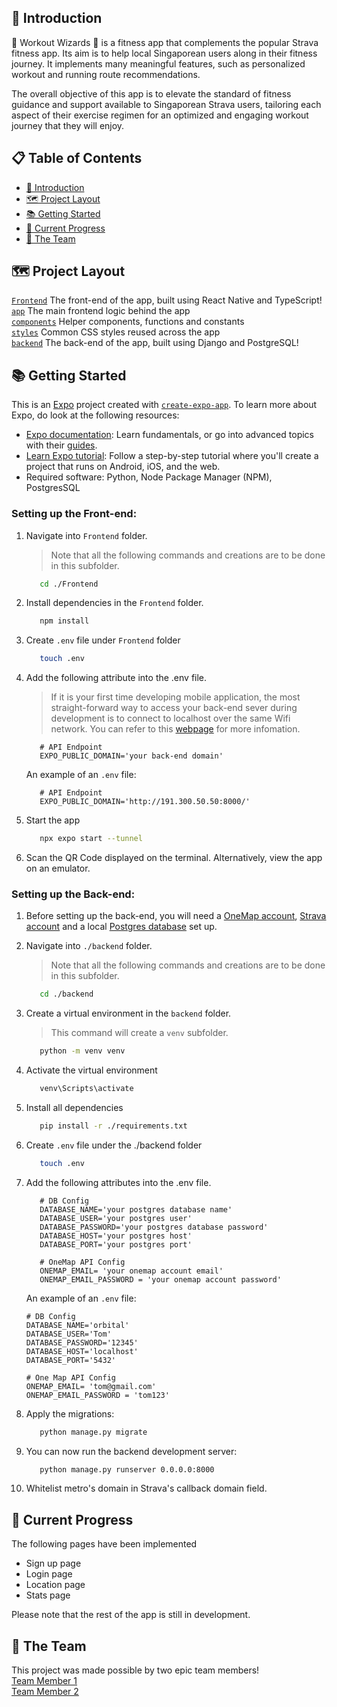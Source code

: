 ## 🌟 Introduction

🧙 Workout Wizards 🧙 is a fitness app that complements the popular Strava fitness app. Its aim is to help local Singaporean users along in their fitness journey. It implements many meaningful features, such as personalized workout and running route recommendations. <br> 

The overall objective of this app is to elevate the standard of fitness guidance and support available to Singaporean Strava users, tailoring each aspect of their exercise regimen for an optimized and engaging workout journey that they will enjoy.


## 📋 Table of Contents

- [🌟 Introduction](#-introduction)
- [🗺 Project Layout](#-project-layout)
- [📚 Getting Started](#-getting-started)
- [📅 Current Progress](#-current-progress)
- [💙 The Team](#-the-team)


## 🗺 Project Layout

[`Frontend`](https://github.com/NgZiXin/Orbital-6402/tree/main/Frontend) The front-end of the app, built using React Native and TypeScript!<br>
[`app`](https://github.com/NgZiXin/Orbital-6402/tree/main/Frontend/app) The main frontend logic behind the app <br>
[`components`](https://github.com/NgZiXin/Orbital-6402/tree/main/Frontend/components) Helper components, functions and constants <br>
[`styles`](https://github.com/NgZiXin/Orbital-6402/tree/main/Frontend/styles) Common CSS styles reused across the app <br> 
[`backend`](https://github.com/NgZiXin/Orbital-6402/tree/main/backend) The back-end of the app, built using Django and PostgreSQL! <br>


## 📚 Getting Started

This is an [Expo](https://expo.dev) project created with [`create-expo-app`](https://www.npmjs.com/package/create-expo-app). 
To learn more about Expo, do look at the following resources:
- [Expo documentation](https://docs.expo.dev/): Learn fundamentals, or go into advanced topics with their [guides](https://docs.expo.dev/guides).
- [Learn Expo tutorial](https://docs.expo.dev/tutorial/introduction/): Follow a step-by-step tutorial where you'll create a project that runs on Android, iOS, and the web.
- Required software: Python, Node Package Manager (NPM), PostgresSQL


### Setting up the Front-end:

1. Navigate into `Frontend` folder. 
   > Note that all the following commands and creations are to be done in this subfolder.

   ```bash
      cd ./Frontend
   ```

2. Install dependencies in the `Frontend` folder.

   ```bash
      npm install
   ```

3. Create `.env` file under `Frontend` folder

   ```bash
      touch .env
   ```

4. Add the following attribute into the .env file. 
   > If it is your first time developing mobile application, the most straight-forward way to access your back-end sever during development is to connect to localhost over the same Wifi network. You can refer to this [webpage](https://prowe214.medium.com/tip-how-to-view-localhost-web-apps-on-your-phone-ad6b2c883a7c) for more infomation.  

   ```
      # API Endpoint
      EXPO_PUBLIC_DOMAIN='your back-end domain'
   ```

   An example of an `.env` file:
   ```
      # API Endpoint
      EXPO_PUBLIC_DOMAIN='http://191.300.50.50:8000/'
   ```

4. Start the app 

   ```bash
      npx expo start --tunnel
   ```

5. Scan the QR Code displayed on the terminal. Alternatively, view the app on an emulator. <br>

### Setting up the Back-end:

1. Before setting up the back-end, you will need a [OneMap account](https://www.onemap.gov.sg/apidocs/register), [Strava account](https://www.strava.com/register/free) and a local [Postgres database](https://www.digitalocean.com/community/tutorials/how-to-use-postgresql-with-your-django-application-on-ubuntu-20-04) set up.

2. Navigate into `./backend` folder. 
   > Note that all the following commands and creations are to be done in this subfolder.

   ```bash
      cd ./backend
   ```

3. Create a virtual environment in the `backend` folder.
   > This command will create a `venv` subfolder.

   ```bash
      python -m venv venv
   ```

4. Activate the virtual environment

   ```bash
      venv\Scripts\activate
   ```

5. Install all dependencies

   ```bash
      pip install -r ./requirements.txt
   ```

6. Create `.env` file under the ./backend folder

   ```bash
      touch .env
   ```

7. Add the following attributes into the .env file. 

   ```
      # DB Config
      DATABASE_NAME='your postgres database name'
      DATABASE_USER='your postgres user'
      DATABASE_PASSWORD='your postgres database password'
      DATABASE_HOST='your postgres host' 
      DATABASE_PORT='your postgres port'

      # OneMap API Config 
      ONEMAP_EMAIL= 'your onemap account email'
      ONEMAP_EMAIL_PASSWORD = 'your onemap account password'
      ```

      An example of an `.env` file:
      ```
      # DB Config
      DATABASE_NAME='orbital'
      DATABASE_USER='Tom'
      DATABASE_PASSWORD='12345'
      DATABASE_HOST='localhost' 
      DATABASE_PORT='5432'

      # One Map API Config 
      ONEMAP_EMAIL= 'tom@gmail.com'
      ONEMAP_EMAIL_PASSWORD = 'tom123' 
   ```

   
8. Apply the migrations:

   ```bash
      python manage.py migrate
   ```

   
9. You can now run the backend development server:

   ```bash
      python manage.py runserver 0.0.0.0:8000
   ```

10. Whitelist metro's domain in Strava's callback domain field.


## 📅 Current Progress
The following pages have been implemented
- Sign up page
- Login page
- Location page
- Stats page 

Please note that the rest of the app is still in development.
    
## 💙 The Team

This project was made possible by two epic team members! <br> 
[Team Member 1](https://github.com/NgZiXin) <br>
[Team Member 2](https://github.com/YangQF2002) 

